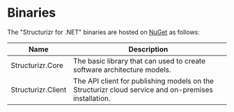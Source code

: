# Binaries

The "Structurizr for .NET" binaries are hosted on [NuGet](https://www.nuget.org/profiles/structurizr) as follows:

Name                    | Description
---------------------   | ---------------------------------------------------------------------------------------------------------------------------
Structurizr.Core        | The basic library that can used to create software architecture models.
Structurizr.Client		| The API client for publishing models on the Structurizr cloud service and on-premises installation.